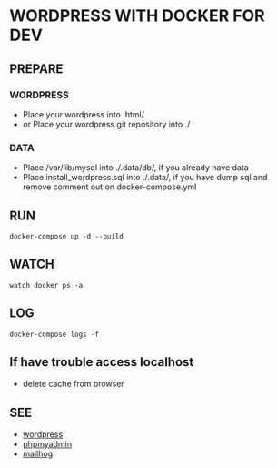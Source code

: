 WORDPRESS WITH DOCKER FOR DEV
====

## PREPARE

### WORDPRESS
* Place your wordpress into .html/
* or Place your wordpress git repository into ./

### DATA
* Place /var/lib/mysql into ./.data/db/, if you already have data
* Place install_wordpress.sql into ./.data/, if you have dump sql and remove comment out on docker-compose.yml

## RUN
```
docker-compose up -d --build
```

## WATCH
```
watch docker ps -a
```

## LOG
```
docker-compose logs -f
```

## If have trouble access localhost
* delete cache from browser

## SEE
* [wordpress](http://localhost:8000/)
* [phpmyadmin](http://localhost:9010/)
* [mailhog](http://localhost:8025/)
